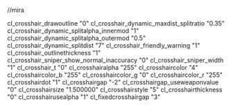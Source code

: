 //mira

cl_crosshair_drawoutline "0"
cl_crosshair_dynamic_maxdist_splitratio "0.35"
cl_crosshair_dynamic_splitalpha_innermod "1"
cl_crosshair_dynamic_splitalpha_outermod "0.5"
cl_crosshair_dynamic_splitdist "7"
cl_crosshair_friendly_warning "1"
cl_crosshair_outlinethickness "1"
cl_crosshair_sniper_show_normal_inaccuracy "0"
cl_crosshair_sniper_width "1"
cl_crosshair_t "0"
cl_crosshairalpha "255"
cl_crosshaircolor "4"
cl_crosshaircolor_b "255"
cl_crosshaircolor_g "0"
cl_crosshaircolor_r "255"
cl_crosshairdot "1"
cl_crosshairgap "-2"
cl_crosshairgap_useweaponvalue "0"
cl_crosshairsize "1.500000"
cl_crosshairstyle "5"
cl_crosshairthickness "0"
cl_crosshairusealpha "1"
cl_fixedcrosshairgap "3"
